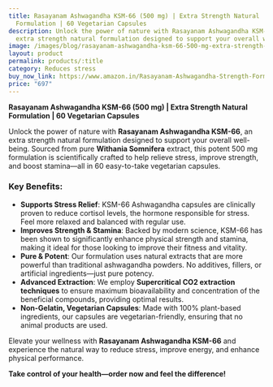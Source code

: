 ```yaml
---
title: Rasayanam Ashwagandha KSM-66 (500 mg) | Extra Strength Natural
  Formulation | 60 Vegetarian Capsules
description: Unlock the power of nature with Rasayanam Ashwagandha KSM-66, an
  extra strength natural formulation designed to support your overall well-being
image: /images/blog/rasayanam-ashwagandha-ksm-66-500-mg-extra-strength-natural-formulation-60-vegetarian-capsules.jpg
layout: product
permalink: products/:title
category: Reduces stress
buy_now_link: https://www.amazon.in/Rasayanam-Ashwagandha-Strength-Formulation-Somnifera/dp/B0983S9XDM?th=1&tag=ayushmonk-21
price: "697"
---
```

**Rasayanam Ashwagandha KSM-66 (500 mg) | Extra Strength Natural Formulation | 60 Vegetarian Capsules**

Unlock the power of nature with **Rasayanam Ashwagandha KSM-66**, an extra strength natural formulation designed to support your overall well-being. Sourced from pure **Withania Somnifera** extract, this potent 500 mg formulation is scientifically crafted to help relieve stress, improve strength, and boost stamina—all in 60 easy-to-take vegetarian capsules.

### Key Benefits:
- **Supports Stress Relief**: KSM-66 Ashwagandha capsules are clinically proven to reduce cortisol levels, the hormone responsible for stress. Feel more relaxed and balanced with regular use.
- **Improves Strength & Stamina**: Backed by modern science, KSM-66 has been shown to significantly enhance physical strength and stamina, making it ideal for those looking to improve their fitness and vitality.
- **Pure & Potent**: Our formulation uses natural extracts that are more powerful than traditional ashwagandha powders. No additives, fillers, or artificial ingredients—just pure potency.
- **Advanced Extraction**: We employ **Supercritical CO2 extraction techniques** to ensure maximum bioavailability and concentration of the beneficial compounds, providing optimal results.
- **Non-Gelatin, Vegetarian Capsules**: Made with 100% plant-based ingredients, our capsules are vegetarian-friendly, ensuring that no animal products are used.

Elevate your wellness with **Rasayanam Ashwagandha KSM-66** and experience the natural way to reduce stress, improve energy, and enhance physical performance.

**Take control of your health—order now and feel the difference!**
